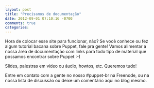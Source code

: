 ```yaml
---
layout: post
title: "Precisamos de documentação"
date: 2012-09-01 07:10:16 -0700
comments: true
categories: 
---
```


Hora de colocar esse site para funcionar, não? Se você conhece ou fez algum tutorial bacana sobre Puppet, fale pra gente! Vamos alimentar a nossa área de documentação com links para todo tipo de material que possamos encontrar sobre Puppet :-)

Slides, palestras em vídeo ou áudio, howtos, etc. Queremos tudo!

Entre em contato com a gente no nosso #puppet-br na Freenode, ou na nossa lista de discussão ou deixe um comentário aqui no blog mesmo.
